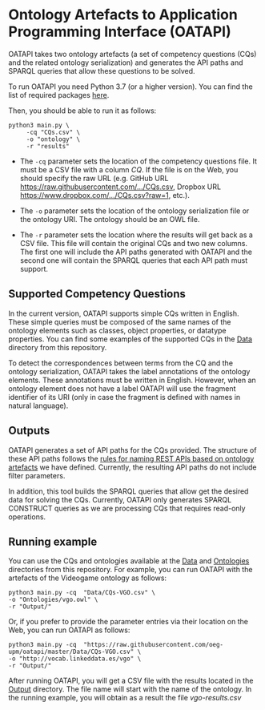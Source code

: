 # Ontology Artefacts to Application Programming Interface (OATAPI)

OATAPI takes two ontology artefacts (a set of competency questions (CQs) and the related ontology serialization) and generates the API paths and SPARQL queries that allow these questions  to be solved.

To run OATAPI you need Python 3.7 (or a higher version). You can find the list of required packages [here](https://github.com/oeg-upm/oatapi/blob/main/requirements.txt).

Then, you should be able to run it as follows:

```
python3 main.py \
     -cq "CQs.csv" \
     -o "ontology" \
     -r "results"
```
- The `-cq` parameter sets the location of the competency questions file.  It must be a CSV file with a column *CQ*. If the file is on the Web, you should specify the raw URL (e.g. GitHub URL https://raw.githubusercontent.com/.../CQs.csv, Dropbox URL https://www.dropbox.com/.../CQs.csv?raw=1, etc.).

- The `-o` parameter sets the location of the ontology serialization file or the ontology URI. The ontology should be an OWL file.

- The `-r` parameter sets the location where the results will get back as a CSV file. This file will contain the original CQs and two new columns. The first one will include the API paths generated with OATAPI and the second one will contain the SPARQL queries that each API path must support.

## Supported Competency Questions

In the current version, OATAPI supports simple CQs written in English. These simple queries must be composed of the same names of the ontology elements such as classes, object properties, or datatype properties. You can find some examples of the supported CQs in the [Data](https://github.com/oeg-upm/oatapi/tree/main/Data) directory from this repository.

To detect the correspondences between terms from the CQ and the ontology serialization, OATAPI takes the label annotations of the ontology elements. These annotations must be written in English. However, when an ontology element does not have a label OATAPI will use the fragment identifier of its URI (only in case the fragment is defined with names in natural language).

## Outputs

OATAPI generates a set of API paths for the CQs provided. The structure of these API paths follows the [rules for naming REST APIs based on ontology artefacts](https://github.com/oeg-upm/oatapi/blob/main/Additional%20Resources/REST%20APIs%20resource%20naming%20strategy.md) we have defined. Currently, the resulting API paths do not include filter parameters.

In addition, this tool builds the SPARQL queries that allow get the desired data for solving the CQs. Currently, OATAPI only generates SPARQL CONSTRUCT queries as we are processing CQs that requires read-only operations.

## Running example

You can use the CQs and ontologies available at the [Data](https://github.com/oeg-upm/oatapi/tree/main/Data) and [Ontologies](https://github.com/oeg-upm/oatapi/tree/main/Ontologies) directories from this repository. For example, you can run OATAPI with the artefacts of the Videogame ontology as follows:

```
python3 main.py -cq  "Data/CQs-VGO.csv" \
-o "Ontologies/vgo.owl" \
-r "Output/"
```

Or, if you prefer to provide the parameter entries via their location on the Web, you can run OATAPI as follows:

```
python3 main.py -cq  "https://raw.githubusercontent.com/oeg-upm/oatapi/master/Data/CQs-VGO.csv" \
-o "http://vocab.linkeddata.es/vgo" \
-r "Output/"
```
After running OATAPI, you will get a CSV file with the results located in the [Output](https://github.com/oeg-upm/oatapi/tree/main/Output) directory. The file name will start with the name of the ontology. In the running example, you will obtain as a result the file *vgo-results.csv*
